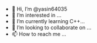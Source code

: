 - 👋 Hi, I’m @yasin64035
- 👀 I’m interested in ...
- 🌱 I’m currently learning C++...
- 💞️ I’m looking to collaborate on ...
- 📫 How to reach me ...

<!---
yasin64035/yasin64035 is a ✨ special ✨ repository because its `README.md` (this file) appears on your GitHub profile.
You can click the Preview link to take a look at your changes.
--->
